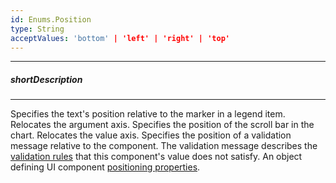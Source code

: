 ```yaml
---
id: Enums.Position
type: String
acceptValues: 'bottom' | 'left' | 'right' | 'top'
---
```

---
##### shortDescription
<!-- Description goes here -->

---
<!-- Description goes here -->
Specifies the text's position relative to the marker in a legend item.
Relocates the argument axis.
Specifies the position of the scroll bar in the chart.
Relocates the value axis.
Specifies the position of a validation message relative to the component. The validation message describes the [validation rules](/api-reference/10%20UI%20Components/dxValidator/8%20Validation%20Rules '/Documentation/ApiReference/UI_Components/dxValidator/Validation_Rules/') that this component's value does not satisfy.
An object defining UI component [positioning properties](/api-reference/50%20Common/Object%20Structures/positionConfig '/Documentation/ApiReference/Common/Object_Structures/PositionConfig/').